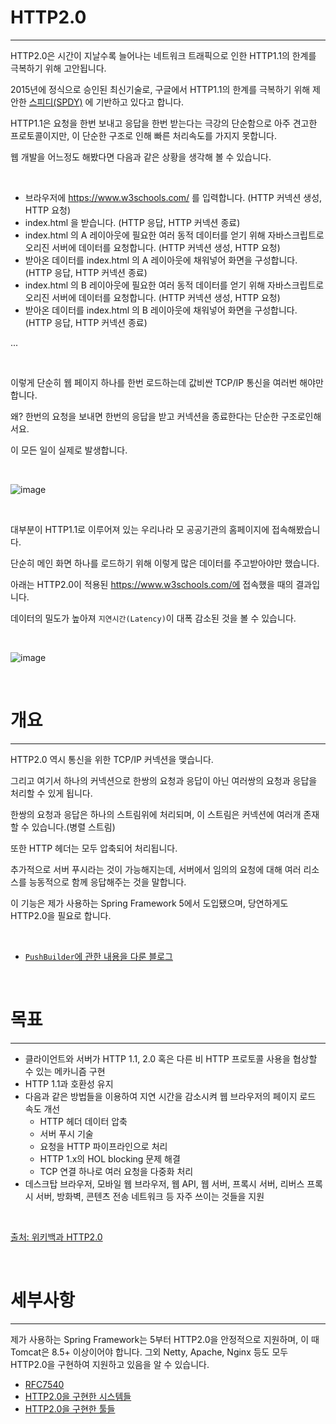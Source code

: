 # HTTP2.0

---

HTTP2.0은 시간이 지날수록 늘어나는 네트워크 트래픽으로 인한 HTTP1.1의 한계를 극복하기 위해 고안됩니다.

2015년에 정식으로 승인된 최신기술로, 구글에서 HTTP1.1의 한계를 극복하기 위해 제안한 [스피디(SPDY)](https://ko.wikipedia.org/wiki/SPDY) 에 기반하고 있다고 합니다.

HTTP1.1은 요청을 한번 보내고 응답을 한번 받는다는 극강의 단순함으로 아주 견고한 프로토콜이지만, 이 단순한 구조로 인해 빠른 처리속도를 가지지 못합니다.

웹 개발을 어느정도 해봤다면 다음과 같은 상황을 생각해 볼 수 있습니다.

<br />

- 브라우저에 https://www.w3schools.com/ 를 입력합니다. (HTTP 커넥션 생성, HTTP 요청)
- index.html 을 받습니다. (HTTP 응답, HTTP 커넥션 종료)
- index.html 의 A 레이아웃에 필요한 여러 동적 데이터를 얻기 위해 자바스크립트로 오리진 서버에 데이터를 요청합니다. (HTTP 커넥션 생성, HTTP 요청)
- 받아온 데이터를 index.html 의 A 레이아웃에 채워넣어 화면을 구성합니다. (HTTP 응답, HTTP 커넥션 종료)
- index.html 의 B 레이아웃에 필요한 여러 동적 데이터를 얻기 위해 자바스크립트로 오리진 서버에 데이터를 요청합니다. (HTTP 커넥션 생성, HTTP 요청)
- 받아온 데이터를 index.html 의 B 레이아웃에 채워넣어 화면을 구성합니다. (HTTP 응답, HTTP 커넥션 종료)

...

<br />

이렇게 단순히 웹 페이지 하나를 한번 로드하는데 값비싼 TCP/IP 통신을 여러번 해야만 합니다.

왜? 한번의 요청을 보내면 한번의 응답을 받고 커넥션을 종료한다는 단순한 구조로인해서요.

이 모든 일이 실제로 발생합니다. 

<br />

![image](https://user-images.githubusercontent.com/71188307/140311589-096861ec-6399-4305-9f02-33b2fcd0394b.JPG)

<br />

대부분이 HTTP1.1로 이루어져 있는 우리나라 모 공공기관의 홈페이지에 접속해봤습니다. 

단순히 메인 화면 하나를 로드하기 위해 이렇게 많은 데이터를 주고받아야만 했습니다.

아래는 HTTP2.0이 적용된 https://www.w3schools.com/에 접속했을 때의 결과입니다.

데이터의 밀도가 높아져 `지연시간(Latency)`이 대폭 감소된 것을 볼 수 있습니다.

<br />

![image](https://user-images.githubusercontent.com/71188307/140310436-0f5abfd4-d27c-4eae-810a-547b7176a3a5.jpg)

<br />

# 개요

---

HTTP2.0 역시 통신을 위한 TCP/IP 커넥션을 맺습니다.

그리고 여기서 하나의 커넥션으로 한쌍의 요청과 응답이 아닌 여러쌍의 요청과 응답을 처리할 수 있게 됩니다.

한쌍의 요청과 응답은 하나의 스트림위에 처리되며, 이 스트림은 커넥션에 여러개 존재할 수 있습니다.(병렬 스트림)

또한 HTTP 헤더는 모두 압축되어 처리됩니다.

추가적으로 서버 푸시라는 것이 가능해지는데, 서버에서 임의의 요청에 대해 여러 리소스를 능동적으로 함께 응답해주는 것을 말합니다.

이 기능은 제가 사용하는 Spring Framework 5에서 도입됐으며, 당연하게도 HTTP2.0을 필요로 합니다.

<br />

- [`PushBuilder`에 관한 내용을 다룬 블로그](https://happyer16.tistory.com/entry/%EC%8A%A4%ED%94%84%EB%A7%81-5-PushBuilder%EB%9E%80)

<br />

# 목표

---

- 클라이언트와 서버가 HTTP 1.1, 2.0 혹은 다른 비 HTTP 프로토콜 사용을 협상할 수 있는 메카니즘 구현
- HTTP 1.1과 호환성 유지
- 다음과 같은 방법들을 이용하여 지연 시간을 감소시켜 웹 브라우저의 페이지 로드 속도 개선
    - HTTP 헤더 데이터 압축
    - 서버 푸시 기술
    - 요청을 HTTP 파이프라인으로 처리
    - HTTP 1.x의 HOL blocking 문제 해결
    - TCP 연결 하나로 여러 요청을 다중화 처리
- 데스크탑 브라우저, 모바일 웹 브라우저, 웹 API, 웹 서버, 프록시 서버, 리버스 프록시 서버, 방화벽, 콘텐츠 전송 네트워크 등 자주 쓰이는 것들을 지원

<br />

[출처: 위키백과 HTTP2.0](https://ko.wikipedia.org/wiki/HTTP/2)

<br />

# 세부사항

---

제가 사용하는 Spring Framework는 5부터 HTTP2.0을 안정적으로 지원하며, 이 때 Tomcat은 8.5+ 이상이어야 합니다.
그외 Netty, Apache, Nginx 등도 모두 HTTP2.0을 구현하여 지원하고 있음을 알 수 있습니다.

- [RFC7540](https://datatracker.ietf.org/doc/html/rfc7540)
- [HTTP2.0을 구현한 시스템들](https://github.com/httpwg/http2-spec/wiki/Implementations)
- [HTTP2.0을 구현한 툴들](https://github.com/httpwg/http2-spec/wiki/Tools)
